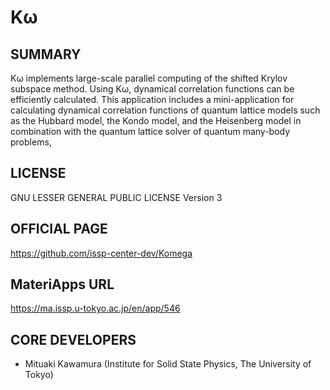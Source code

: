 # Kω 

## SUMMARY 

 Kω implements large-scale parallel computing of the shifted Krylov subspace method. Using Kω, dynamical correlation functions can be efficiently calculated. This application includes a mini-application for calculating dynamical correlation functions of quantum lattice models such as the Hubbard model, the Kondo model, and the Heisenberg model in combination with the quantum lattice solver of quantum many-body problems, 

## LICENSE 

 GNU LESSER GENERAL PUBLIC LICENSE Version 3

## OFFICIAL PAGE 

 https://github.com/issp-center-dev/Komega

## MateriApps URL 

 https://ma.issp.u-tokyo.ac.jp/en/app/546

## CORE DEVELOPERS 

- Mituaki Kawamura (Institute for Solid State Physics, The University of Tokyo)
